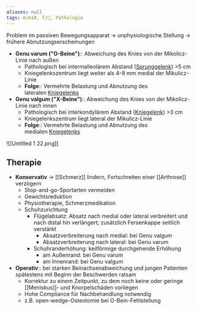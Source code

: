 ```yaml
---
aliases: null
tags: m/m10, f/🦴, Pathologie
---
```

Problem im passiven Bewegungsapparat → unphysiologische Stellung → frühere Abnutzungserscheinungen

- **Genu varum ("O-Beine")**:: Abweichung des Knies von der Mikolicz-Linie nach außen
	- Pathologisch bei intermalleolärem Abstand ([Sprunggelenk](https://next.amboss.com/de/article/8o0OdS#Zecf067c50399b377c27aa36bbddd86d8)) >5 cm
    - Kniegelenkszentrum liegt weiter als 4–8 mm medial der Mikulicz-Linie
    - **Folge**:: Vermehrte Belastung und Abnutzung des lateralen [Kniegelenks](https://next.amboss.com/de/article/yK0dQS#Ze07a7b8fe24eac7e915383b3e508c4a9)
- **Genu valgum ("X-Beine")**:: Abweichung des Knies von der Mikolicz-Linie nach innen
	- Pathologisch bei interkondylärem Abstand ([Kniegelenk](https://next.amboss.com/de/article/yK0dQS#Ze07a7b8fe24eac7e915383b3e508c4a9)) >3 cm
    - Kniegelenkszentrum liegt lateral der Mikulicz-Linie
    - **Folge**:: Vermehrte Belastung und Abnutzung des medialen [Kniegelenks](https://next.amboss.com/de/article/yK0dQS#Ze07a7b8fe24eac7e915383b3e508c4a9)

![[Untitled 1 22.png]]

## Therapie

- **Konservativ** → [[Schmerz]] lindern, Fortschreiten einer [[Arthrose]] verzögern
    - Stop-and-go-Sportarten vermeiden
    - Gewichtsreduktion
    - Physiotherapie, Schmerzmedikation
    - Schuhzurichtung
        - Flügelabsatz: Absatz nach medial oder lateral verbreitert und nach distal hin verlängert; zusätzlich Fersenkappe seitlich verstärkt
            - Absatzverbreiterung nach medial: bei Genu valgum
            - Absatzverbreiterung nach lateral: bei Genu varum
        - Schuhranderhöhung: keilförmige durchgehende Erhöhung
            - am Außenrand: bei Genu varum
            - am Innenrand: bei Genu valgum
- **Operativ**:: bei starken Beinachsenabweichung und jungen Patienten spätestens mit Beginn der Beschwerden ratsam
    - Korrektur zu einem Zeitpunkt, zu dem noch keine oder geringe [[Meniskus]]- und Knorpelschäden vorliegen
    - Hohe Compliance für Nachbehandlung notwendig
    - z.B. open-wedge-Osteotomie bei O-Bein-Fehlstellung

